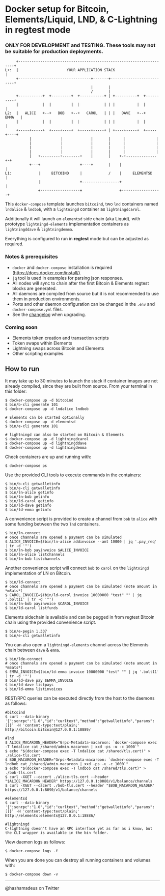 # Docker setup for Bitcoin, Elements/Liquid, LND, & C-Lightning in regtest mode

### ONLY FOR DEVELOPMENT and TESTING. These tools may not be suitable for production deployments.


```
     +--------------------------------------------------------------------+
L+:  |                      YOUR APPLICATION STACK                        |
     +---------------------------------+-------+--------------------------+
                                       |       |
                                       /       |
     +-----------+  +---------+  +-----------+ | +----------+  +----------+
     |           |  |         |  |           | | |          |  |          |
L2:  |   ALICE   +--+   BOB   +--+   CAROL   | | |   DAVE   +--+   EMMA   |
     |           |  |         |  |           | | |          |  |          |
     +-----+-----+  +----+----+  +-----+-----+ | +----+-----+  +-----+----+
           |             |             |       |      |              |
           |             |             |       |      |              |
           |             |             |       |      |              |
           |             |             |       |      |              |
           |   +---------+--------+    |       |    +-+--------------+-+
           +---+                  +----+       |    |                  |
L1:            |     BITCOIND     |            /    |     ELEMENTSD    |
               |                  +-----------------+                  |
               +------------------+                 +------------------+
```

This `docker-compose` template launches `bitcoind`, two `lnd` containers named `lndalice` & `lndbob`, with a `lightningd` container as `lightningdcarol`.

Additionally it will launch an `elementsd` side chain (aka Liquid), with prototype `lightningd-elements` implementation containers as `lightningddave` & `lightningdemma`.

Everything is configured to run in **regtest** mode but can be adjusted as required.

### Notes & prerequisites
 - `docker` and `docker-compose` installation is required (https://docs.docker.com/install/).
 - `jq` tool is used in examples for parsing json responses.
 - All nodes will sync to chain after the first Bitcoin & Elements regtest blocks are generated.
 - All daemons are compiled from source but it is not recommended to use them in production environments.
 - Ports and other daemon configuration can be changed in the `.env` and `docker-compose.yml` files.
 - See the [changelog](CHANGELOG.md) when upgrading.

### Coming soon
 - Elements token creation and transaction scripts
 - Token swaps within Elements
 - Lightning swaps across Bitcoin and Elements
 - Other scripting examples

## How to run
It may take up to 30 minutes to launch the stack if container images are not already compiled, since they are built from source. From your terminal in this folder:

```
$ docker-compose up -d bitcoind
$ bin/b-cli generate 101
$ docker-compose up -d lndalice lndbob

# Elements can be started optionally
$ docker-compose up -d elementsd
$ bin/e-cli generate 101

# lightningd can also be started on Bitcoin & Elements
$ docker-compose up -d lightningdcarol
$ docker-compose up -d lightningddave
$ docker-compose up -d lightningdemma
```

Check containers are up and running with:
```
$ docker-compose ps
```

Use the provided CLI tools to execute commands in the containers:
```
$ bin/b-cli getwalletinfo
$ bin/e-cli getwalletinfo
$ bin/ln-alice getinfo
$ bin/ln-bob getinfo
$ bin/ld-carol getinfo
$ bin/ld-dave getinfo
$ bin/ld-emma getinfo
```

A convenience script is provided to create a channel from `bob` to `alice` with some funding between the two `lnd` containers.
```
$ bin/ln-connect
# once channels are opened a payment can be simulated
$ ALICE_INVOICE=$(bin/ln-alice addinvoice --amt 10000 | jq '.pay_req' | tr -d '"')
$ bin/ln-bob payinvoice $ALICE_INVOICE
$ bin/ln-alice listchannels
$ bin/ln-bob listchannels
```

Another convenience script will connect `bob` to `carol` on the `lightningd` implementation of LN on Bitcoin.
```
$ bin/ld-connect
# once channels are opened a payment can be simulated (note amount in *mSats*)
$ CAROL_INVOICE=$(bin/ld-carol invoice 10000000 "test" "" | jq '.bolt11' | tr -d '"')
$ bin/ln-bob payinvoice $CAROL_INVOICE
$ bin/ld-carol listfunds
```

Elements sidechain is available and can be pegged in from regtest Bitcoin chain using the provided convenience script.
```
$ bin/e-pegin 1.337
$ bin/e-cli getwalletinfo
```

You can also open a `lightningd-elements` channel across the Elements chain between `dave` & `emma`.
```
$ bin/lde-connect
# once channels are opened a payment can be simulated (note amount in *mSats*)
$ EMMA_INVOICE=$(bin/ld-emma invoice 10000000 "test" "" | jq '.bolt11' | tr -d '"')
$ bin/ld-dave pay $EMMA_INVOICE
$ bin/ld-dave listpays
$ bin/ld-emma listinvoices
```

REST/RPC queries can be executed directly from the host to the daemons as follows:
```
#bitcoind
$ curl --data-binary '{"jsonrpc":"1.0","id":"curltext","method":"getwalletinfo","params":[]}' -H 'content-type:text/plain;' http://bitcoin:bitcoin@127.0.0.1:18889/

#lnd
$ ALICE_MACAROON_HEADER="Grpc-Metadata-macaroon: `docker-compose exec -T lndalice cat /shared/admin.macaroon | xxd -ps -u -c 1000`"
$ echo "$(docker-compose exec -T lndalice cat /shared/tls.cert)" > ./alice-tls.cert
$ BOB_MACAROON_HEADER="Grpc-Metadata-macaroon: `docker-compose exec -T lndbob cat /shared/admin.macaroon | xxd -ps -u -c 1000`"
$ echo "$(docker-compose exec -T lndbob cat /shared/tls.cert)" > ./bob-tls.cert
$ curl -XGET --cacert ./alice-tls.cert --header "$ALICE_MACAROON_HEADER" https://127.0.0.1:8080/v1/balance/channels
$ curl -XGET --cacert ./bob-tls.cert --header "$BOB_MACAROON_HEADER" https://127.0.0.1:8090/v1/balance/channels

#elementsd
$ curl --data-binary '{"jsonrpc":"1.0","id":"curltext","method":"getwalletinfo","params":[]}' -H 'content-type:text/plain;' http://elements:elements@127.0.0.1:18886/

#lightningd
C-lightning doesn't have an RPC interface yet as far as i know, but the CLI wrapper is available in the bin folder.
```

View daemon logs as follows:
```
$ docker-compose logs -f
```

When you are done you can destroy all running containers and volumes with:
```
$ docker-compose down -v
```

---
@hashamadeus on Twitter
